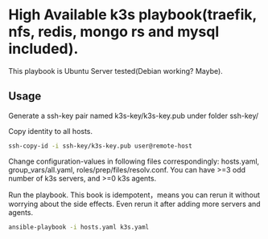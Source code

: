 # High Available k3s playbook(traefik, nfs, redis, mongo rs and mysql included).
This playbook is Ubuntu Server tested(Debian working? Maybe).

## Usage
Generate a ssh-key pair named k3s-key/k3s-key.pub under folder ssh-key/

Copy identity to all hosts.
```sh
ssh-copy-id -i ssh-key/k3s-key.pub user@remote-host
```
Change configuration-values in following files correspondingly: hosts.yaml, group_vars/all.yaml, roles/prep/files/resolv.conf. You can have >=3 odd number of k3s servers, and >=0 k3s agents.

Run the playbook. This book is idempotent，means you can rerun it without worrying about the side effects. Even rerun it after adding more servers and agents.
```sh
ansible-playbook -i hosts.yaml k3s.yaml
```

